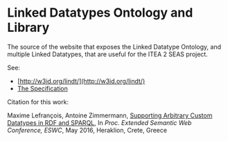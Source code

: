 # Linked Datatypes Ontology and Library

The source of the website that exposes the Linked Datatype Ontology, and multiple Linked Datatypes, that are useful for the ITEA 2 SEAS project.

See:

- [http://w3id.org/lindt/](http://w3id.org/lindt/)
- [The Specification](http://w3id.org/lint/spec.html)


Citation for this work:

Maxime Lefrançois, Antoine Zimmermann, [Supporting Arbitrary Custom Datatypes in RDF and SPARQL](http://w3id.org/lindt/LefrancoisZimmermann-ESWC2016-Supporting.pdf), In *Proc. Extended Semantic Web Conference, ESWC*, May 2016, Heraklion, Crete, Greece